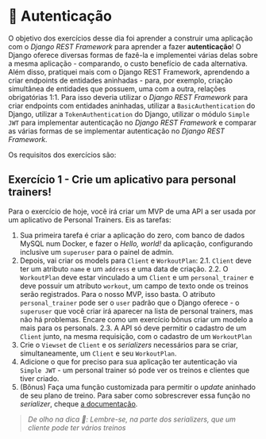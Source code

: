 # :pencil: Autenticação

O objetivo dos exercícios desse dia foi aprender a construir uma aplicação com o _Django REST Framework_ para aprender a fazer **autenticação**! O Django oferece diversas formas de fazê-la e implementei várias delas sobre a mesma aplicação - comparando, o custo benefício de cada alternativa. Além disso, pratiquei mais com o Django REST Framework, aprendendo a criar endpoints de entidades aninhadas - para, por exemplo, criação simultânea de entidades que possuem, uma com a outra, relações obrigatórias 1:1. Para isso deveria utilizar o _Django REST Framework_ para criar endpoints com entidades aninhadas, utilizar a `BasicAuthentication` do Django, utilizar a `TokenAuthentication` do Django, utilizar o módulo `Simple JWT` para implementar autenticação no _Django REST Framework_ e comparar as várias formas de se implementar autenticação no _Django REST Framework_.

Os requisitos dos exercícios são:

## Exercício 1 - Crie um aplicativo para personal trainers!

Para o exercício de hoje, você irá criar um MVP de uma API a ser usada por um aplicativo de Personal Trainers. Eis as tarefas:

1. Sua primeira tarefa é criar a aplicação do zero, com banco de dados MySQL num Docker, e fazer o _Hello, world!_ da aplicação, configurando inclusive um `superuser` para o painel de admin.
2. Depois, vai criar os models para `Client` e `WorkoutPlan`: 
    2.1. `Client` deve ter um atributo `name` e um `address` e uma data de criação.
    2.2. O `WorkoutPlan` deve estar vinculado a um `Client` e um `personal_trainer` e deve possuir um atributo `workout`, um campo de texto onde os treinos serão registrados. Para o nosso MVP, isso basta. O atributo `personal_trainer` pode ser o `user` padrão que o Django oferece - o `superuser` que você criar irá aparecer na lista de personal trainers, mas não há problemas. Encare como um exercício bônus criar um modelo a mais para os personals.
    2.3. A API só deve permitir o cadastro de um `Client` junto, na mesma requisição, com o cadastro de um `WorkoutPlan`
3. Crie o `Viewset` de `Client` e os _serializers_ necessários para se criar, simultaneamente, um `Client` e seu `WorkoutPlan`.
4. Adicione o que for preciso para sua aplicação ter autenticação via `Simple JWT` - um personal trainer só pode ver os treinos e clientes que tiver criado.
5. (Bônus) Faça uma função customizada para permitir o _update_ aninhado de seu plano de treino. Para saber como sobrescrever essa função no _serializer_, cheque [a documentação](https://www.django-rest-framework.org/api-guide/serializers/#writing-update-methods-for-nested-representations).

> _De olho na dica 👀: Lembre-se, na parte dos serializers, que um cliente pode ter vários treinos_
